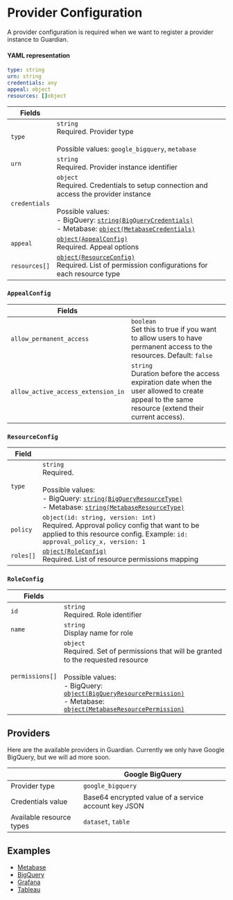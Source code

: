 # Provider Configuration

A provider configuration is required when we want to register a provider instance to Guardian.

#### YAML representation
```yaml
type: string
urn: string
credentials: any
appeal: object
resources: []object
```

Fields ||
-|-
`type` | `string` <br> Required. Provider type<br><br> Possible values: `google_bigquery`, `metabase`
`urn` | `string` <br> Required. Provider instance identifier
`credentials` | `object` <br> Required. Credentials to setup connection and access the provider instance <br><br> Possible values: <br> - BigQuery: [`string(BigQueryCredentials)`](bigquery-provider.md#bigquerycredentials) <br> - Metabase: [`object(MetabaseCredentials)`](metabase-provider.md#metabasecredentials) 
`appeal` | [`object(AppealConfig)`](#appealconfig) <br> Required. Appeal options
`resources[]` | [`object(ResourceConfig)`](#resourceconfig) <br> Required. List of permission configurations for each resource type

### `AppealConfig`

Fields ||
-|-
`allow_permanent_access` | `boolean` <br> Set this to true if you want to allow users to have permanent access to the resources. Default: `false`
`allow_active_access_extension_in` | `string` <br> Duration before the access expiration date when the user allowed to create appeal to the same resource (extend their current access).

### `ResourceConfig`

Field ||
-|-
`type` | `string` <br> Required. <br><br> Possible values: <br> - BigQuery: [`string(BigQueryResourceType)`](bigquery-provider.md#bigqueryresourcetype) <br> - Metabase: [`string(MetabaseResourceType)`](metabase-provider.md#metabaseresourcetype)
`policy` | `object(id: string, version: int)` <br> Required. Approval policy config that want to be applied to this resource config. Example: `id: approval_policy_x, version: 1`
`roles[]` | [`object(RoleConfig)`](#roleconfig) <br> Required. List of resource permissions mapping

### `RoleConfig`

Fields ||
-|-
`id` | `string` <br> Required. Role identifier
`name` | `string` <br> Display name for role
`permissions[]` | `object` <br> Required. Set of permissions that will be granted to the requested resource <br><br> Possible values: <br> - BigQuery: [`object(BigQueryResourcePermission)`](bigquery-provider.md#bigqueryresourcepermission) <br> - Metabase: [`object(MetabaseResourcePermission)`](metabase-provider.md#metabaseresourcepermission)

## Providers

Here are the available providers in Guardian. Currently we only have Google BigQuery, but we will ad more soon.

| | Google BigQuery
|-|----------------
Provider type | `google_bigquery`
Credentials value | Base64 encrypted value of a service account key JSON
Available resource types | `dataset`, `table`

## Examples

- [Metabase](metabase-provider.md#example)
- [BigQuery](bigquery-provider.md#example)
- [Grafana](grafana-provider.md#example)
- [Tableau](tableau-provider.md#example)
